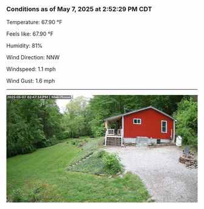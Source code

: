 ### Conditions as of May 7, 2025 at 2:52:29 PM CDT 

Temperature: 67.90 &deg;F

Feels like: 67.90 &deg;F

Humidity: 81%

Wind Direction: NNW

Windspeed: 1.1 mph

Wind Gust: 1.6 mph

---

<img src="./images/latest.jpeg"/>


